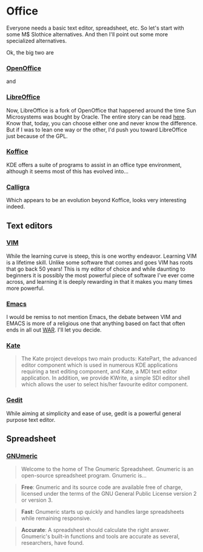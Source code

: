 # Office

Everyone needs a basic text editor, spreadsheet, etc. So let's start with some M$ Slothice alternatives.  And then I'll point out some more specialized alternatives.

Ok, the big two are

### [OpenOffice](http://www.openoffice.org/)

and

### [LibreOffice](http://www.libreoffice.org/)

Now, LibreOffice is a fork of OpenOffice that happened around the time Sun Microsystems was bought by Oracle.  The entire story can be read [here](https://opensource.com/life/15/8/libreoffice-community-achievements).  Know that, today, you can choose either one and never know the difference.  But if I was to lean one way or the other, I'd push you toward LibreOffice just because of the GPL.

### [Koffice](https://www.kde.org/applications/office/)

KDE offers a suite of programs to assist in an office type environment, although it seems most of this has evolved into...

### [Calligra](https://www.calligra.org/)

Which appears to be an evolution beyond Koffice, looks very interesting indeed.

## Text editors

### [VIM](http://www.vim.org/)

While the learning curve is steep, this is one worthy endeavor.  Learning VIM is a lifetime skill.  Unlike some software that comes and goes VIM has roots that go back 50 years!  This is my editor of choice and while daunting to beginners it is possibly the most powerful piece of software I've ever come across, and learning it is deeply rewarding in that it makes you many times more powerful.

### [Emacs](https://www.gnu.org/software/emacs/)

I would be remiss to not mention Emacs, the debate between VIM and EMACS is more of a religious one that anything  based on fact that often ends in all out [WAR](https://en.wikipedia.org/wiki/Editor_war).  I'll let you decide.

### [Kate](https://kate-editor.org/)

> The Kate project develops two main products: KatePart, the advanced editor component which is used in numerous KDE applications requiring a text editing component, and Kate, a MDI text editor application. In addition, we provide KWrite, a simple SDI editor shell which allows the user to select his/her favourite editor component.

### [Gedit](https://wiki.gnome.org/Apps/Gedit)
> 
While aiming at simplicity and ease of use, gedit is a powerful general purpose text editor. 

## Spreadsheet

### [GNUmeric](http://www.gnumeric.org/)

> Welcome to the home of The Gnumeric Spreadsheet. Gnumeric is an open-source spreadsheet program. Gnumeric is...

> **Free**: Gnumeric and its source code are available free of charge, licensed under the terms of the GNU General Public License version 2 or version 3.

> **Fast**: Gnumeric starts up quickly and handles large spreadsheets while remaining responsive.

> **Accurate**: A spreadsheet should calculate the right answer. Gnumeric's built-in functions and tools are accurate as several, researchers, have found.


